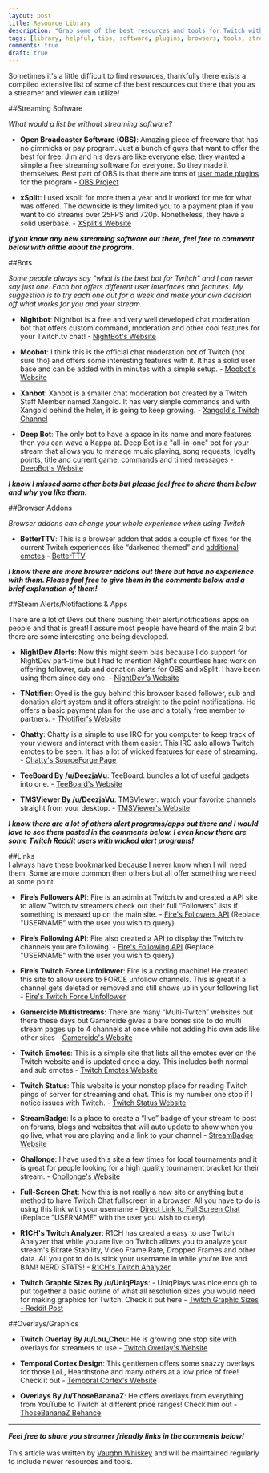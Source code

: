```yaml
---
layout: post
title: Resource Library
description: "Grab some of the best resources and tools for Twitch with this expansive compilation"
tags: [library, helpful, tips, software, plugins, browsers, tools, streaming]
comments: true
draft: true
---
```


Sometimes it's a little difficult to find resources, thankfully there exists a compiled extensive list of some of the best resources out there that you as a streamer and viewer can utilize!
  
##Streaming Software 
  
*What would a list be without streaming software?*

* **Open Broadcaster Software (OBS)**: Amazing piece of freeware that has no gimmicks or pay program. Just a bunch of guys that want to offer the best for free. Jim and his devs are like everyone else, they wanted a simple a free streaming software for everyone. So they made it themselves. Best part of OBS is that there are tons of [user made plugins](https://obsproject.com/forum/list/plugins.26/) for the program - [OBS Project](https://obsproject.com/)  
  
* **xSplit**: I used xsplit for more then a year and it worked for me for what was offered. The downside is they limited you to a payment plan if you want to do streams over 25FPS and 720p. Nonetheless, they have a solid userbase. - [XSplit's Website](https://www.xsplit.com/)

***If you know any new streaming software out there, feel free to comment below with alittle about the program.***
  
##Bots    

*Some people always say "what is the best bot for Twitch" and I can never say just one. Each bot offers different user interfaces and features. My suggestion is to try each one out for a week and make your own decision off what works for you and your stream.*  
  
* **Nightbot**: Nightbot is a free and very well developed chat moderation bot that offers custom command, moderation and other cool features for your Twitch.tv chat! - [NightBot's Website](http://www.nightbot.tv/index.php)  
  
* **Moobot**: I think this is the official chat moderation bot of Twitch (not sure tho) and offers some interesting features with it. It has a solid user base and can be added with in minutes with a simple setup. - [Moobot's Website](http://twitch.moobot.tv/)  
  
* **Xanbot**: Xanbot is a smaller chat moderation bot created by a Twitch Staff Member named Xangold. It has very simple commands and with Xangold behind the helm, it is going to keep growing. - [Xangold's Twitch Channel](http://www.twitch.tv/xangold)  
  
* **Deep Bot**: The only bot to have a space in its name and more features then you can wave a Kappa at. Deep Bot is a "all-in-one" bot for your stream that allows you to manage music playing, song requests, loyalty points, title and current game, commands and timed messages - [DeepBot's Website](http://deepbot.deep.sg/)  
  
***I know I missed some other bots but please feel free to share them below and why you like them.***  

##Browser Addons
  
*Browser addons can change your whole experience when using Twitch*

* **BetterTTV**: This is a browser addon that adds a couple of fixes for the current Twitch experiences like “darkened themed” and [additional emotes](http://nightdev.com/betterttv/faces.php) - [BetterTTV](http://www.nightdev.com/betterttv/)  

***I know there are more browser addons out there but have no experience with them. Please feel free to give them in the comments below and a brief explanation of them!***  
  
##Steam Alerts/Notifactions & Apps

There are a lot of Devs out there pushing their alert/notifications apps on people and that is great! I assure most people have heard of the main 2 but there are some interesting one being developed.  
  
* **NightDev Alerts**: Now this might seem bias because I do support for NightDev part-time but I had to mention Night's countless hard work on offering follower, sub and donation alerts for OBS and xSplit. I have been using them since day one. - [NightDev's Website](http://www.nightdev.com/)  
  
* **TNotifier**: Oyed is the guy behind this browser based follower, sub and donation alert system and it offers straight to the point notifications. He offers a basic payment plan for the use and a totally free member to partners. - [TNotifier's Website](https://tnotifier.net/)  

* **Chatty**: Chatty is a simple to use IRC for you computer to keep track of your viewers and interact with them easier. This IRC aslo allows Twitch emotes to be seen. It has a lot of wicked features for ease of streaming. - [Chatty's SourceForge Page](http://getchatty.sourceforge.net/)  
  
* **TeeBoard By /u/DeezjaVu**: TeeBoard: bundles a lot of useful gadgets into one. - [TeeBoard's Website](https://sites.google.com/site/deezja/tools/teeboard)  
  
* **TMSViewer By /u/DeezjaVu**: TMSViewer: watch your favorite channels straight from your desktop. - [TMSViewer's Website](https://sites.google.com/site/deezja/tools/twitch-multi-stream-viewer)  
  
***I know there are a lot of others alert programs/apps out there and I would love to see them posted in the comments below. I even know there are some Twitch Reddit users with wicked alert programs!***  
  
##Links  
I always have these bookmarked because I never know when I will need them. Some are more common then others but all offer something we need at some point.
  
* **Fire’s Followers API**: Fire is an admin at Twitch.tv and created a API site to allow Twitch.tv streamers check out their full “Followers” lists if something is messed up on the main site. - [Fire's Followers API](https://dl.dropboxusercontent.com/u/33446/twitch/api/followers.html?chan=USERNAME) (Replace "USERNAME" with the user you wish to query)  
  
* **Fire’s Following API**: Fire also created a API to display the Twitch.tv channels you are following. - [Fire's Following API](https://dl.dropboxusercontent.com/u/33446/twitch/api/following.html?chan=USERNAME) (Replace "USERNAME" with the user you wish to query)  
  
* **Fire’s Twitch Force Unfollower**: Fire is a coding machine! He created this site to allow users to FORCE unfollow channels. This is great if a channel gets deleted or removed and still shows up in your following list - [Fire's Twitch Force Unfollower](http://www.incendiarymedia.org/twitch/unfollow.php)  
  
* **Gamercide Multistreams**: There are many “Multi-Twitch” websites out there these days but Gamercide gives a bare bones site to do multi stream pages up to 4 channels at once while not adding his own ads like other sites - [Gamercide's Website](http://live.gamercide.org/)  
  
* **Twitch Emotes**: This is a simple site that lists all the emotes ever on the Twitch website and is updated once a day. This includes both normal and sub emotes - [Twitch Emotes Website](http://twitchemotes.com/)  
  
* **Twitch Status**: This website is your nonstop place for reading Twitch pings of server for streaming and chat. This is my number one stop if I notice issues with Twitch. - [Twitch Status Website](http://twitchstatus.com/)  
  
* **StreamBadge**: Is a place to create a “live” badge of your stream to post on forums, blogs and websites that will auto update to show when you go live, what you are playing and a link to your channel - [StreamBadge Website](http://streambadge.com/)  
  
* **Challonge**: I have used this site a few times for local tournaments and it is great for people looking for a high quality tournament bracket for their stream. - [Chollonge's Website](http://challonge.com/)  
  
* **Full-Screen Chat**: Now this is not really a new site or anything but a method to have Twitch Chat fullscreen in a browser. All you have to do is using this link with your username - [Direct Link to Full Screen Chat](http://www.twitch.tv/USERNAME/chat) (Replace "USERNAME" with the user you wish to query)  
  
* **R1CH's Twitch Analyzer**: R1CH has created a easy to use Twitch Analyzer that while you are live on Twitch allows you to analyze your stream's Bitrate Stability, Video Frame Rate, Dropped Frames and other data. All you got to do is stick your username in while you're live and BAM! NERD STATS! - [R1CH's Twitch Analyzer](http://r-1.ch/analyzer/)  
  
* **Twitch Graphic Sizes By /u/UniqPlays**: - UniqPlays was nice enough to put together a basic outline of what all resolution sizes you would need for making graphics for Twitch. Check it out here - [Twitch Graphic Sizes - Reddit Post](http://redd.it/27m4py)  

  
##Overlays/Graphics
  
* **Twitch Overlay By /u/Lou_Chou**: He is growing one stop site with overlays for streamers to use - [Twitch Overlay's Website](http://twitchoverlay.com/)  
  
* **Temporal Cortex Design**: This gentlemen offers some snazzy overlays for those LoL, Hearthstone and many others at a low price of free! Check it out - [Temporal Cortex's Website](http://temporalcortexdesign.co.uk/)  
  
* **Overlays By /u/ThoseBananaZ**: He offers overlays from everything from YouTube to Twitch at different price ranges! Check him out - [ThoseBananaZ Behance](https://www.behance.net/ThoseBananaZ/)  
  
___
***Feel free to share you streamer friendly links in the comments below!***   
<br>
This article was written by [Vaughn Whiskey](https://twitter.com/VaughnWhiskey) and will be maintained regularly to include newer resources and tools.
